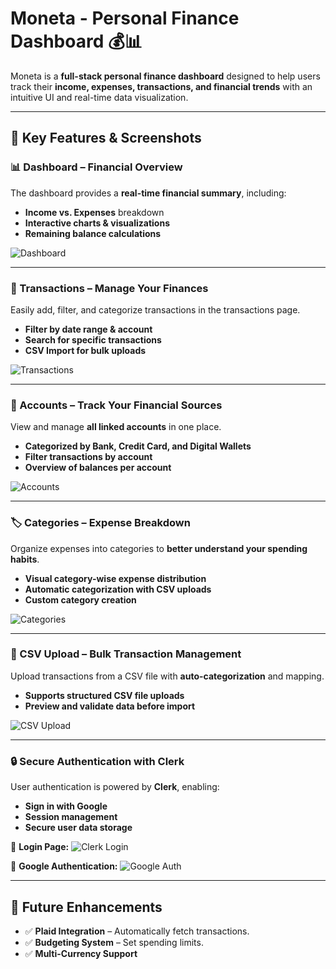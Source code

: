 # Moneta - Personal Finance Dashboard 💰📊

Moneta is a **full-stack personal finance dashboard** designed to help users track their **income, expenses, transactions, and financial trends** with an intuitive UI and real-time data visualization.

---

## **📌 Key Features & Screenshots**

### **📊 Dashboard – Financial Overview**
The dashboard provides a **real-time financial summary**, including:
- **Income vs. Expenses** breakdown
- **Interactive charts & visualizations**
- **Remaining balance calculations**

![Dashboard ](screenshots/dashboard.png)

---

### **📄 Transactions – Manage Your Finances**
Easily add, filter, and categorize transactions in the transactions page.
- **Filter by date range & account**
- **Search for specific transactions**
- **CSV Import for bulk uploads**

![Transactions ](screenshots/transactions.png)

---

### **🏦 Accounts – Track Your Financial Sources**
View and manage **all linked accounts** in one place.
- **Categorized by Bank, Credit Card, and Digital Wallets**
- **Filter transactions by account**
- **Overview of balances per account**

![Accounts ](screenshots/accounts.png)

---

### **🏷️ Categories – Expense Breakdown**
Organize expenses into categories to **better understand your spending habits**.
- **Visual category-wise expense distribution**
- **Automatic categorization with CSV uploads**
- **Custom category creation**

![Categories ](screenshots/categories.png)

---

### **📂 CSV Upload – Bulk Transaction Management**
Upload transactions from a CSV file with **auto-categorization** and mapping.
- **Supports structured CSV file uploads**
- **Preview and validate data before import**

![CSV Upload](screenshots/csv-upload.png)

---

### **🔒 Secure Authentication with Clerk**
User authentication is powered by **Clerk**, enabling:
- **Sign in with Google**
- **Session management**
- **Secure user data storage**

🔹 **Login Page:**
![Clerk Login ](screenshots/clerk1.png)

🔹 **Google Authentication:**
![Google Auth ](screenshots/clerk2.png)

---

## 🚀 Future Enhancements
- ✅ **Plaid Integration** – Automatically fetch transactions.  
- ✅ **Budgeting System** – Set spending limits.  
- ✅ **Multi-Currency Support**  